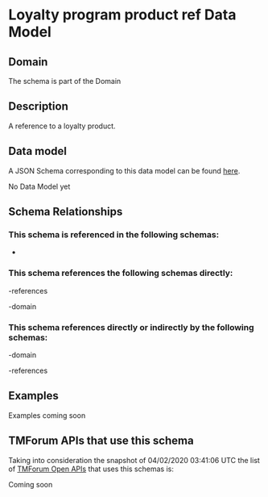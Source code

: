 # Loyalty program product ref Data Model

## Domain

The  schema is part of the  Domain

## Description

A reference to a loyalty product.

## Data model

A JSON Schema corresponding to this data model can be found
[here](https://github.com/tmforum-rand/schemas/blob/candidates/Product/LoyaltyProgramProductRef.schema.json).

No Data Model yet

## Schema Relationships

### This schema is referenced in the following schemas:

-

### This schema references the following schemas directly:

-references

-domain

### This schema references directly or indirectly by the following schemas:

-domain

-references



## Examples

Examples coming soon

## TMForum APIs that use this schema

Taking into consideration the snapshot of 04/02/2020 03:41:06 UTC the list of [TMForum Open APIs](https://www.tmforum.org/open-apis/) that uses this schemas is:

Coming soon